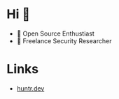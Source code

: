 # Hi 👋

+ :compass: Open Source Enthustiast
+ :bug: Freelance Security Researcher 

# Links
+ <a href=https://huntr.dev/users/ohb00>huntr.dev</a>
